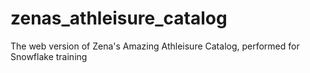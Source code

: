 # zenas_athleisure_catalog
The web version of Zena's Amazing Athleisure Catalog, performed for Snowflake training
